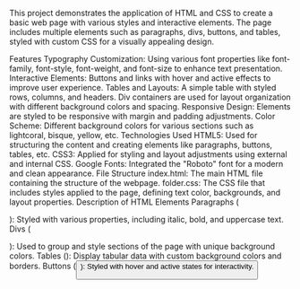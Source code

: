 This project demonstrates the application of HTML and CSS to create a basic web page with various styles and interactive elements. The page includes multiple elements such as paragraphs, divs, buttons, and tables, styled with custom CSS for a visually appealing design.

Features
Typography Customization: Using various font properties like font-family, font-style, font-weight, and font-size to enhance text presentation.
Interactive Elements: Buttons and links with hover and active effects to improve user experience.
Tables and Layouts: A simple table with styled rows, columns, and headers. Div containers are used for layout organization with different background colors and spacing.
Responsive Design: Elements are styled to be responsive with margin and padding adjustments.
Color Scheme: Different background colors for various sections such as lightcoral, bisque, yellow, etc.
Technologies Used
HTML5: Used for structuring the content and creating elements like paragraphs, buttons, tables, etc.
CSS3: Applied for styling and layout adjustments using external and internal CSS.
Google Fonts: Integrated the "Roboto" font for a modern and clean appearance.
File Structure
index.html: The main HTML file containing the structure of the webpage.
folder.css: The CSS file that includes styles applied to the page, defining text color, backgrounds, and layout properties.
Description of HTML Elements
Paragraphs (<p>): Styled with various properties, including italic, bold, and uppercase text.
Divs (<div>): Used to group and style sections of the page with unique background colors.
Tables (<table>): Display tabular data with custom background colors and borders.
Buttons (<button>): Styled with hover and active states for interactivity.
